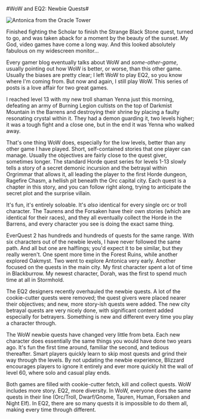 #WoW and EQ2: Newbie Quests#

![Antonica from the Oracle Tower](http://westkarana.com/wp-content/uploads/2006/08/antonica.jpg)

Finished fighting the Scholar to finish the Strange Black Stone quest, turned to go, and was taken aback for a moment by the beauty of the sunset. My God, video games have come a long way. And this looked absolutely fabulous on my widescreen monitor...

Every gamer blog eventually talks about WoW and *some-other-game*, usually pointing out how WoW is better, or worse, than this other game. Usually the biases are pretty clear; I left WoW to play EQ2, so you know where I'm coming from. But now and again, I still play WoW. This series of posts is a love affair for two great games.

I reached level 13 with my new troll shaman Yenna just this morning, defeating an army of Burning Legion cultists on the top of Darkmist Mountain in the Barrens and destroying their shrine by placing a faulty resonating crystal within it. They had a demon guarding it, two levels higher; it was a tough fight and a close one, but in the end it was Yenna who walked away.

That's one thing WoW does, especially for the low levels, better than any other game I have played. Short, self-contained stories that one player can manage. Usually the objectives are fairly close to the quest giver, sometimes longer. The standard Horde quest series for levels 1-13 slowly tells a story of a secret demonic incursion and the betrayal within Orgrimmar that allows it, all leading the player to the first Horde dungeon, Ragefire Chasm, a hellish pit beneath the Orc capital city. Each quest is a chapter in this story, and you can follow right along, trying to anticipate the secret plot and the surprise villain.

It's fun, it's entirely soloable. It's *also* identical for every single orc or troll character. The Taurens and the Forsaken have their own stories (which are identical for their races), and they all eventually collect the Horde in the Barrens, and every character you see is doing the exact same thing.

EverQuest 2 has hundreds and hundreds of quests for the same range. With six characters out of the newbie levels, I have never followed the same path. And all but one are halflings; you'd expect it to be similar, but they really weren't. One spent more time in the Forest Ruins, while another explored Oakmyst. Two went to explore Antonica very early. Another focused on the quests in the main city. My first character spent a lot of time in Blackburrow. My newest character, Dorah, was the first to spend much time at all in Stormhold.

The EQ2 designers recently overhauled the newbie quests. A lot of the cookie-cutter quests were removed; the quest givers were placed nearer their objectives; and new, more story-ish quests were added. The new city betrayal quests are very nicely done, with significant content added especially for betrayers. Something is new and different every time you play a character through.

The WoW newbie quests have changed very little from beta. Each new character does essentially the same things you would have done two years ago. It's fun the first time around, familiar the second, and tedious thereafter. Smart players quickly learn to skip most quests and grind their way through the levels. By not updating the newbie experience, Blizzard encourages players to ignore it entirely and ever more quickly hit the wall of level 60, where solo and casual play ends.

Both games are filled with cookie-cutter fetch, kill and collect quests. WoW includes more story. EQ2, more diversity. In WoW, everyone does the same quests in their line (Orc/Troll, Dwarf/Gnome, Tauren, Human, Forsaken and Night Elf). In EQ2, there are so many quests it is impossible to do them all, making every time through different.
